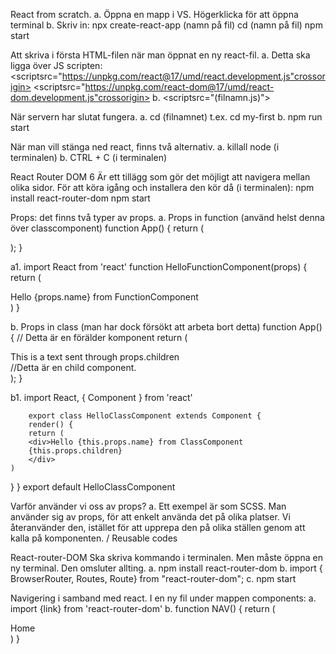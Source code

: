 React from scratch.
       a. Öppna en mapp i VS. Högerklicka för att öppna terminal
       b. Skriv in: 
                npx create-react-app (namn på fil)
                cd (namn på fil)
                npm start 

Att skriva i första HTML-filen när man öppnat en ny react-fil.
        a.   Detta ska ligga över JS scripten:
        <scriptsrc="https://unpkg.com/react@17/umd/react.development.js"crossorigin></script> 
        <scriptsrc="https://unpkg.com/react-dom@17/umd/react-dom.development.js"crossorigin></script>
        b.  <scriptsrc="(filnamn.js)"></script>


När servern har slutat fungera.
	a. cd (filnamnet) t.ex. cd my-first
	b. npm run start

När man vill stänga ned react, finns två alternativ.
        a. killall node (i terminalen)
        b. CTRL + C (i terminalen)

React Router DOM 6
Är ett tillägg som gör det möjligt att navigera mellan olika sidor. 
För att köra igång och installera den kör då (i terminalen):
        npm install react-router-dom
        npm start 



Props: det finns två typer av props. 
a. Props in function (använd helst denna över classcomponent)
        function App() {
        return (
        <div className="App">
        <HelloFunctionComponent name="Johanna"/>
        </div>
        );
        }

a1.     import React from 'react'
        function HelloFunctionComponent(props) {
        return (
        <div>Hello {props.name} from FunctionComponent</div>
        )
        }

b. Props in class (man har dock försökt att arbeta bort detta)
        function App() { // Detta är en förälder komponent
        return (
        <div className="App">
        <HelloClassComponent name="Jane Doe">
        <div>This is a text sent through props.children</div> //Detta är en child component.
        </HelloClassComponent>   
        </div>
        );
        }

b1. 
        import React, { Component } from 'react'

        export class HelloClassComponent extends Component {
        render() {
        return (
        <div>Hello {this.props.name} from ClassComponent
        {this.props.children}
        </div>
    )
   }
} export default HelloClassComponent

Varför använder vi oss av props? 
        a. Ett exempel är som SCSS. Man använder sig av props, för att enkelt använda det på olika platser. 
        Vi återanvänder den, istället för att upprepa den på olika ställen genom att kalla på komponenten. / Reusable codes

React-router-DOM
Ska skriva kommando i terminalen. Men måste öppna en ny terminal. Den omsluter allting. 
 a. npm install react-router-dom
 b. import { BrowserRouter, Routes, Route} from "react-router-dom";
 c. npm start

Navigering i samband med react. <link>
 I en ny fil under mappen components:
  a. import {link} from 'react-router-dom'
  b. function NAV() {
          return (
                  <div>
                        <link to="/">Home</link>
                  </div>
          )
  }